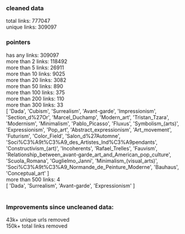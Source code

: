 ### cleaned data
total links: 777047 <br />
unique links: 309097 <br />

### pointers
has any links: 309097 <br />
more than 2 links: 118492 <br />
more than 5 links: 26911 <br />
more than 10 links: 9025 <br />
more than 20 links: 3082 <br />
more than 50 links: 890 <br />
more than 100 links: 375 <br />
more than 200 links: 110 <br />
more than 300 links: 33 <br />
[ 'Dada',
  'Cubism',
  'Surrealism',
  'Avant-garde',
  'Impressionism',
  'Section_d%27Or',
  'Marcel_Duchamp',
  'Modern_art',
  'Tristan_Tzara',
  'Modernism',
  'Minimalism',
  'Pablo_Picasso',
  'Fluxus',
  'Symbolism_(arts)',
  'Expressionism',
  'Pop_art',
  'Abstract_expressionism',
  'Art_movement',
  'Futurism',
  'Color_Field',
  'Salon_d%27Automne',
  'Soci%C3%A9t%C3%A9_des_Artistes_Ind%C3%A9pendants',
  'Constructivism_(art)',
  'Incoherents',
  'Rafael_Trelles',
  'Fauvism',
  'Relationship_between_avant-garde_art_and_American_pop_culture',
  'Scuola_Romana',
  'Guglielmo_Janni',
  'Minimalism_(visual_arts)',
  'Soci%C3%A9t%C3%A9_Normande_de_Peinture_Moderne',
  'Bauhaus',
  'Conceptual_art' ] <br />
more than 500 links: 4 <br />
[ 'Dada', 'Surrealism', 'Avant-garde', 'Expressionism' ] <br />
 <br />
### Improvements since uncleaned data: <br />
43k+ unique urls removed <br />
150k+ total links removed <br />
